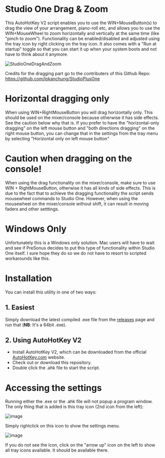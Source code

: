 # Studio One Drag &amp; Zoom
This AutoHotKey V2 script enables you to use the WIN+MouseButton(s) to drag the view of your arrangement, piano-roll etc, and allows you to use the WIN+MouseWheel to zoom horizontally and vertically at the same time (like "pinch to zoom"). Functionality can be enabled/disabled and adjusted using the tray icon by right clicking on the tray icon. It also comes with a "Run at startup" toggle so that you can start it up when your system boots and not have to think about it anymore.

![StudioOneDragAndZoom](https://github.com/Ronner/Studio-One-Drag-And-Zoom/assets/2070774/6f7d3ac3-95e8-4a05-b7fc-cb96f56b8a22)

Credits for the dragging part go to the contributers of this Github Repo: https://github.com/lokanchung/StudioPlusOne

# Horizontal dragging only
When using WIN+RightMouseButton you will drag horizontally only. This should be used on the mixer/console because otherwise it has side effects. See the caution below why that is. If you prefer to have the "horizontal-only dragging" on the left mouse button and "both directions dragging" on the right mouse button, you can change that in the settings from the tray menu by selecting "Horizontal only on left mouse button"

# Caution when dragging on the console!
When using the drag functionality on the mixer/console, make sure to use WIN + RightMouseButton, otherwise it has all kinds of side effects. This is due to the fact that to achieve the dragging functionality the script sends mousewheel commands to Studio One. However, when using the mousewheel on the mixer/console without shift, it can result in moving faders and other setttings.

# Windows Only
Unfortunately this is a Windows only solution. Mac users will have to wait and see if PreSonus decides to put this type of functionality within Studio One itself. I sure hope they do so we do not have to resort to scripted workarounds like this.

# Installation
You can install this utility in one of two ways:

## 1. Easiest
Simply download the latest compiled .exe file from the [releases](https://github.com/Ronner/Studio-One-Drag-And-Zoom/releases) page and run that (**NB**: It's a 64bit .exe).

## 2. Using AutoHotKey V2 
* Install AutoHotKey V2, which can be downloaded from the official [AutoHotKey.com](https://www.autohotkey.com/) website.
* Check out or download this repository.
* Double click the .ahk file to start the script.

# Accessing the settings

Running either the .exe or the .ahk file will not popup a program window. The only thing that is added is this tray icon (2nd icon from the left):

![image](https://github.com/Ronner/Studio-One-Drag-And-Zoom/assets/2070774/6f8a1a85-489c-446c-a553-ff459d73b834)

Simply rightclick on this icon to show the settings menu.

![image](https://github.com/Ronner/Studio-One-Drag-And-Zoom/assets/2070774/b226d1fc-1e03-4d1f-aa42-a002ac19bfde)

If you do not see the icon, click on the "arrow up" icon on the left to show all tray icons available. It should be available there.
